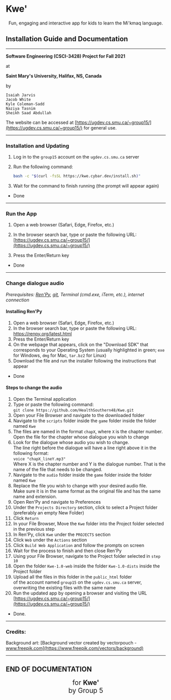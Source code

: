 # Kwe'

<center>
  Fun, engaging and interactive app for kids to learn the Mi'kmaq language.
</center>

## Installation Guide and Documentation

---

**Software Engineering (CSCI-3428) Project for Fall 2021**

at

**Saint Mary's University, Halifax, NS, Canada**

by

```
Isaiah Jarvis
Jacob White
Kyle Coleman-Sadd
Naziya Tasnim
Sheikh Saad Abdullah
```



The website can be accessed at [https://ugdev.cs.smu.ca/~group15/](https://ugdev.cs.smu.ca/~group15/) for general use.

---

### Installation and Updating

1. Log in to the `group15` account on the `ugdev.cs.smu.ca` server

2. Run the following command:

    ```bash
    bash -c "$(curl -fsSL https://kwe.cybar.dev/install.sh)"
    ```

3. Wait for the command to finish running (the prompt will appear again)

- Done

---

### Run the App

1. Open a web browser (Safari, Edge, Firefox, etc.)

2. In the browser search bar, type or paste the following URL:<br />
[https://ugdev.cs.smu.ca/~group15/](https://ugdev.cs.smu.ca/~group15/)

3. Press the Enter/Return key

- Done

---

### Change dialogue audio

*Prerequisites: [Ren'Py](https://renpy.org/), [git](https://git-scm.com/), Terminal (cmd.exe, iTerm, etc.), internet connection*

#### Installing Ren'Py

1. Open a web browser (Safari, Edge, Firefox, etc.)
2. In the browser search bar, type or paste the following URL:
   https://renpy.org/latest.html
3. Press the Enter/Return key
4. On the webpage that appears, click on the "Download SDK" that corresponds to your Operating System
   (usually highlighted in green; `exe` for Windows, `dmg` for Mac, `tar.bz2` for Linux)
5. Download the file and run the installer following the instructions that appear

- Done

#### Steps to change the audio

1. Open the Terminal application
2. Type or paste the following command:<br />
`git clone https://github.com/HealthSouthern48/Kwe.git`
3. Open your File Browser and navigate to the downloaded folder
4. Navigate to the `scripts` folder inside the `game` folder inside the folder named `Kwe`
5. The files are named in the format `chapX`, where `X` is the chapter number. Open the file for the chapter whose dialogue you wish to change
6. Look for the dialogue whose audio you wish to change.<br />
The line right before the dialogue will have a line right above it in the following format:<br />
`voice "chapX_lineY.mp3"`<br />
Where X is the chapter number and Y is the dialogue number. That is the name of the file that needs to be changed.
7. Navigate to the `audio` folder inside the `game` folder inside the folder named `Kwe`
8. Replace the file you wish to change with your desired audio file.<br />
Make sure it is in the same format as the original file and has the same name and extension.
9. Open Ren'Py and navigate to Preferences
10. Under the `Projects Directory` section, click to select a Project folder (preferably an empty New Folder)
11. Click `Return`
12. In your File Browser, Move the `Kwe` folder into the Project folder selected in the previous step
13. In Ren'Py, click `Kwe` under the `PROJECTS` section
14. Click `Web` under the `Actions` section
15. Click `Build Web Application` and follow the prompts on screen
15. Wait for the process to finish and then close Ren'Py
17. Using your File Browser, navigate to the Project folder selected in `step 10`
18. Open the folder `Kwe-1.0-web` inside the folder `Kwe-1.0-dists` inside the Project folder
19. Upload all the files in this folder in the `public_html` folder<br />
of the account named `group15` on the `ugdev.cs.smu.ca` server,<br />
overwriting the existing files with the same name
20. Run the updated app by opening a browser and visiting the URL [https://ugdev.cs.smu.ca/~group15/](https://ugdev.cs.smu.ca/~group15/)

- Done.

---

### Credits:

Background art: [Background vector created by vectorpouch - www.freepik.com](https://www.freepik.com/vectors/background)

---

## END OF DOCUMENTATION

<center style="font-size: 1.5em">
  for <b>Kwe'</b><br />
  by Group 5
</center>
